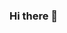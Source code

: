 ### Hi there 👋

<!--
**SatenovaAknur2001/SatenovaAknur2001** is a ✨ _special_ ✨ repository because its `README.md` (this file) appears on your GitHub profile.

Hi, i'm Aknur👋

Here are some ideas to get you started:

Unknown

🔭 I’m currently working on Projects
🌱 I’m currently learning IOS
👯 I’m looking to collaborate on company
💬 Ask me about IOS
⚡ Fun fact: I love my Job
